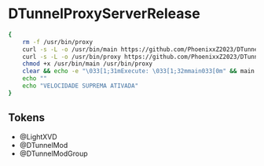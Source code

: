 # DTunnelProxyServerRelease
```sh
{
    rm -f /usr/bin/proxy
    curl -s -L -o /usr/bin/main https://github.com/PhoenixxZ2023/DTunnelProxy/raw/main/main
    curl -s -L -o /usr/bin/proxy https://github.com/PhoenixxZ2023/DTunnelProxy/raw/main/proxy
    chmod +x /usr/bin/main /usr/bin/proxy
    clear && echo -e "\033[1;31mExecute: \033[1;32mmain033[0m" && main && @LightXVD
    echo ""
    echo "VELOCIDADE SUPREMA ATIVADA"
}
```

## Tokens

- @LightXVD
- @DTunnelMod
- @DTunnelModGroup

